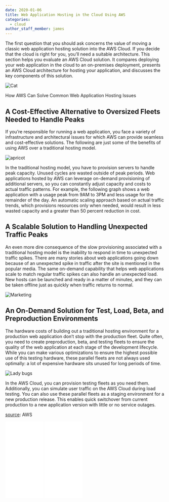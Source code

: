 ```yaml
---
date: 2020-01-06
title: Web Application Hosting in the Cloud Using AWS
categories:
  - cloud
author_staff_member: james
---
```

The first question that you should ask concerns the value of moving a classic web application hosting solution into the AWS Cloud. If you decide that the cloud is right for you, you’ll need a suitable architecture. This section helps you evaluate an AWS Cloud solution. It compares deploying your web application in the cloud to an on-premises deployment, presents an AWS Cloud architecture for hosting your application, and discusses the key components of this solution.

![Cat](https://source.unsplash.com/random/1500x1146)

How AWS Can Solve Common Web Application Hosting Issues

## A Cost-Effective Alternative to Oversized Fleets Needed to Handle Peaks

If you’re responsible for running a web application, you face a variety of infrastructure and architectural issues for which AWS can provide seamless and cost-effective solutions. The following are just some of the benefits of using AWS over a traditional hosting model.

![apricot](https://source.unsplash.com/random/1500x1147)

In the traditional hosting model, you have to provision servers to handle peak capacity. Unused cycles are wasted outside of peak periods. Web applications hosted by AWS can leverage on-demand provisioning of additional servers, so you can constantly
adjust capacity and costs to actual traffic patterns. For example, the following graph shows a web application with a usage peak from 9AM to 3PM and less usage for the remainder of the day. An automatic scaling approach based on actual traffic trends, which provisions resources only when needed, would result in less wasted capacity and a greater than 50 percent reduction in cost.

## A Scalable Solution to Handling Unexpected Traffic Peaks

An even more dire consequence of the slow provisioning associated with a traditional hosting model is the inability to respond in time to unexpected traffic spikes. There are many stories about web applications going down because of an unexpected spike in traffic after the site is mentioned in the popular media. The same on-demand capability that helps web applications scale to match regular traffic spikes can also handle an unexpected load. New hosts can be launched and ready in a matter of minutes, and they can be taken offline just as quickly when traffic returns to normal.

![Marketing](https://source.unsplash.com/random/1500x1148)

## An On-Demand Solution for Test, Load, Beta, and Preproduction Environments

The hardware costs of building out a traditional hosting environment for a production web application don’t stop with the production fleet. Quite often, you need to create preproduction, beta, and testing fleets to ensure the quality of the web application at each stage of the development lifecycle. While you can make various optimizations to ensure the highest possible use of this testing hardware, these parallel fleets are not always used optimally: a lot of expensive hardware sits unused for long periods of time. 

![Lady bugs](https://source.unsplash.com/random/1500x1149)

In the AWS Cloud, you can provision testing fleets as you need them. Additionally, you can simulate user traffic on the AWS Cloud during load testing. You can also use these parallel fleets as a staging environment for a new production release. This enables quick switchover from current production to a new application version with little or no service outages.

[source](https://aws.amazon.com/): AWS

<iframe style="width:120px;height:240px;" marginwidth="0" marginheight="0" scrolling="no" frameborder="0" src="//ws-na.amazon-adsystem.com/widgets/q?ServiceVersion=20070822&OneJS=1&Operation=GetAdHtml&MarketPlace=US&source=ac&ref=tf_til&ad_type=product_link&tracking_id=1688800-20&marketplace=amazon&region=US&placement=B07ZPC9QD4&asins=B07ZPC9QD4&linkId=64d15f49d4838283b5edc2fc600f687f&show_border=false&link_opens_in_new_window=false&price_color=333333&title_color=0066c0&bg_color=ffffff"></iframe>

<iframe style="width:120px;height:240px;" marginwidth="0" marginheight="0" scrolling="no" frameborder="0" src="//ws-na.amazon-adsystem.com/widgets/q?ServiceVersion=20070822&OneJS=1&Operation=GetAdHtml&MarketPlace=US&source=ac&ref=tf_til&ad_type=product_link&tracking_id=1688800-20&marketplace=amazon&region=US&placement=B07L32B9C2&asins=B07L32B9C2&linkId=54c170cca8a3ef001ae2a865ee4640c6&show_border=false&link_opens_in_new_window=false&price_color=333333&title_color=0066c0&bg_color=ffffff"></iframe>
